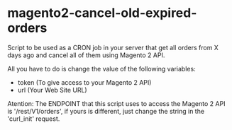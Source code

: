 # magento2-cancel-old-expired-orders

Script to be used as a CRON job in your server that get all orders from X days ago and cancel all of them using Magento 2 API. 

All you have to do is change the value of the following variables: 

- token (To give access to your Magento 2 API)
- url (Your Web Site URL)


Atention: The ENDPOINT that this script uses to access the Magento 2 API is '/rest/V1/orders', if yours is different, just change the string in the 'curl_init' request.

